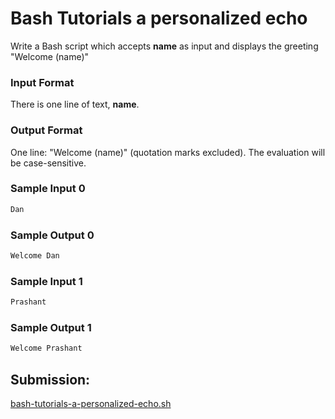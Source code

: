 # Bash Tutorials a personalized echo

Write a Bash script which accepts **name** as input and displays the greeting "Welcome (name)"

### Input Format

There is one line of text, **name**.


### Output Format

One line: "Welcome (name)" (quotation marks excluded).
The evaluation will be case-sensitive.

### Sample Input 0

~~~sh
Dan  
~~~

### Sample Output 0

~~~sh
Welcome Dan  
~~~

### Sample Input 1

~~~sh
Prashant 
~~~

### Sample Output 1

~~~sh
Welcome Prashant  
~~~

## Submission:

[bash-tutorials-a-personalized-echo.sh](https://github.com/danipishinin/HackerRank/blob/main/linux_shell/bash-tutorials-a-personalized-echo.sh)